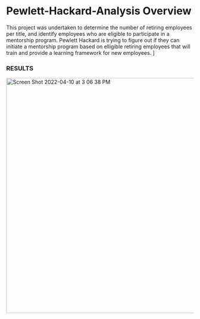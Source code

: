 # Pewlett-Hackard-Analysis Overview
This project was undertaken to determine the number of retiring employees per title, and identify employees who are eligible to participate in a mentorship program. Pewlett Hackard is trying to figure out if they can initiate a mentorship program based on elligible retiring employees that will train and provide a learning framework for new employees.
]
### RESULTS
<img width="631" alt="Screen Shot 2022-04-10 at 3 06 38 PM" src="https://user-images.githubusercontent.com/100330488/162641888-1930a4cb-428d-4c57-a755-503b50f78e0d.png">

